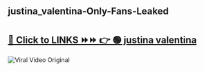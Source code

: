 
 ## justina_valentina-Only-Fans-Leaked

# <h2><a href="https://clipsfans.com/justina_valentina&ref=git">🔗 Click to LINKS ⏩⏩ 👉 🟢 justina valentina </a></h2>

<a href="https://clipsfans.com/justina_valentina&ref=git" rel="nofollow" data-target="animated-image.originalLink"><img src="https://i.ibb.co.com/xMMVF88/686577567.gif" alt="Viral Video Original" style="max-width: 100%; display: inline-block;" data-target="animated-image.originalImage"></a>
